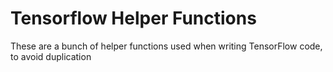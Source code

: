 # Tensorflow Helper Functions

These are a bunch of helper functions used when writing TensorFlow code, to avoid duplication
